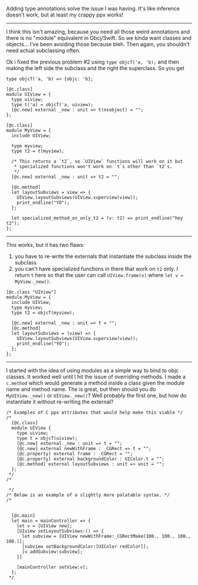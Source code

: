 

Adding type annotations solve the issue I was having. It's like inference doesn't work, but at least my crappy ppx works!

---------- 

I think this isn't amazing, because you need all those weird annotations and there is no "module" equivalent in Obcj/Swift. So we kinda want classes and objects... I've been avoiding those because bleh.
Then again, you shouldn't need actual subclassing often.

Ok i fixed the previous problem #2 using `type objcT('a, 'b);` and then making the left side the subclass and the right the superclass. 
So you get
```reason
type objcT('a, 'b) => {objc: 'b};

[@c.class]
module UIView = {
  type uiview;
  type t('a) = objcT('a, uiview);
  [@c.new] external _new : unit => t(nsobject) = "";
};

[@c.class]
module MyView = {
  include UIView;
  
  type myview;
  type t2 = t(myview);
  
  /* This returns a `t2`, so `UIView` functions will work on it but 
   * specialized functions won't work on `t`s other than `t2`s. 
   */
  [@c.new] external _new : unit => t2 = "";
  
  [@c.method]
  let layoutSubviews = view => {
    UIView.layoutSubviews(UIView.superview(view));
    print_endline("YO");
  };
  
  let specialized_method_on_only_t2 = (v: t2) => print_endline("hey t2");
};
```

------------ 

This works, but it has two flaws:
1) you have to re-write the externals that instantiate the subclass inside the subclass
2) you can't have specialized functions in there that work on `t2` only. I return `t` here so that the user can call `UIView.frame(v)` where `let v = MyView._new()`. 
```reason
[@c.class "UIView"]
module MyView = {
  include UIView;
  type myview;
  type t2 = objcT(myview);

  [@c.new] external _new : unit => t = "";
  [@c.method]
  let layoutSubviews = (view) => {
    UIView.layoutSubviews(UIView.superview(view));
    print_endline("YO");
  };
};
``` 

-------------

I started with the idea of using modules as a simple way to bind to objc classes. It worked well until I hit the issue of overriding methods.
I made a `c.method` which would generate a method inside a class given the module name and method name. The is great, but then should you do `MyUIView._new()` or `UIView._new()`? Well probably the first one, but how do instantiate it without re-writing the external?

```reason
/* Examples of C ppx attributes that would help make this viable */
/*
  [@c.class]
  module UIView {
    type uiview;
    type t = objcT(uiview);
    [@c.new] external _new : unit => t = "";
    [@c.new] external newWithFrame : _CGRect => t = "";
    [@c.property] external frame : _CGRect = "";
    [@c.property] external backgroundColor : UIColor.t = "";
    [@c.method] external layoutSubviews : unit => unit = "";
  };
 */
/*

 */
/* Below is an example of a slightly more palatable syntax. */
/*


  [@c.main]
  let main = mainController => {
    let v = [UIView new];
    [UIview setLayoutSubviews:() => {
      let subview = [UIView newWithFrame:_CGRectMake(100., 100., 100., 100.)];
      [subview setBackgroundColor:[UIColor redColor]];
      [v addSubview:subview];
    }]

    [mainController setView:v];
  };
 */

 ```
